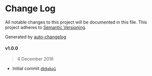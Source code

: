 # Change Log
All notable changes to this project will be documented in this file. This project adheres to [Semantic Versioning](http://semver.org/).

Generated by [auto-changelog](https://github.com/CookPete/auto-changelog)


#### v1.0.0
> 4 December 2016

* Initial commit [`db9aba1`](https://github.com/wework/eslint-config-wework/commit/db9aba130f0a603cdfd5c9dbe226c0aceb3bc743)
